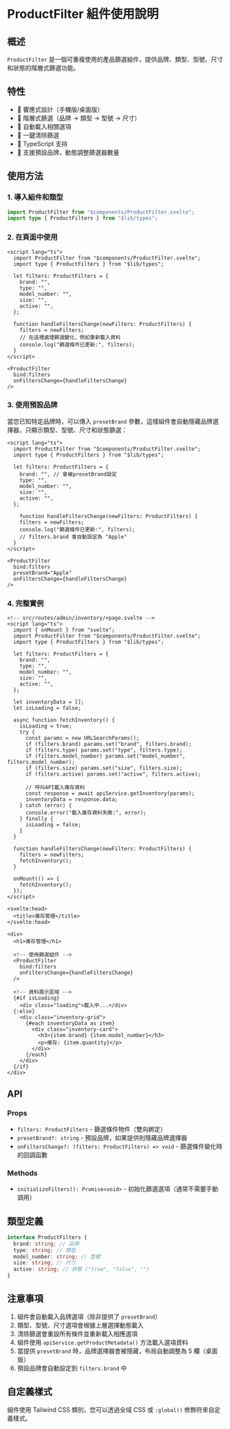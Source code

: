 # ProductFilter 組件使用說明

## 概述

`ProductFilter` 是一個可重複使用的產品篩選組件，提供品牌、類型、型號、尺寸和狀態的階層式篩選功能。

## 特性

- 📱 響應式設計（手機版/桌面版）
- 🔄 階層式篩選（品牌 → 類型 → 型號 → 尺寸）
- 🎯 自動載入相關選項
- 🧹 一鍵清除篩選
- 🔧 TypeScript 支持
- 🎨 支援預設品牌，動態調整篩選器數量

## 使用方法

### 1. 導入組件和類型

```typescript
import ProductFilter from "$components/ProductFilter.svelte";
import type { ProductFilters } from "$lib/types";
```

### 2. 在頁面中使用

```svelte
<script lang="ts">
  import ProductFilter from "$components/ProductFilter.svelte";
  import type { ProductFilters } from "$lib/types";

  let filters: ProductFilters = {
    brand: "",
    type: "",
    model_number: "",
    size: "",
    active: "",
  };

  function handleFiltersChange(newFilters: ProductFilters) {
    filters = newFilters;
    // 在這裡處理篩選變化，例如重新載入資料
    console.log("篩選條件已更新:", filters);
  }
</script>

<ProductFilter
  bind:filters
  onFiltersChange={handleFiltersChange}
/>
```

### 3. 使用預設品牌

當您已知特定品牌時，可以傳入 `presetBrand` 參數，這樣組件會自動隱藏品牌選擇器，只顯示類型、型號、尺寸和狀態篩選：

```svelte
<script lang="ts">
  import ProductFilter from "$components/ProductFilter.svelte";
  import type { ProductFilters } from "$lib/types";

  let filters: ProductFilters = {
    brand: "", // 會被presetBrand設定
    type: "",
    model_number: "",
    size: "",
    active: "",
  };

    function handleFiltersChange(newFilters: ProductFilters) {
    filters = newFilters;
    console.log("篩選條件已更新:", filters);
    // filters.brand 會自動設定為 "Apple"
  }
</script>

<ProductFilter
  bind:filters
  presetBrand="Apple"
  onFiltersChange={handleFiltersChange}
/>
```

### 4. 完整實例

```svelte
<!-- src/routes/admin/inventory/+page.svelte -->
<script lang="ts">
  import { onMount } from "svelte";
  import ProductFilter from "$components/ProductFilter.svelte";
  import type { ProductFilters } from "$lib/types";

  let filters: ProductFilters = {
    brand: "",
    type: "",
    model_number: "",
    size: "",
    active: "",
  };

  let inventoryData = [];
  let isLoading = false;

  async function fetchInventory() {
    isLoading = true;
    try {
      const params = new URLSearchParams();
      if (filters.brand) params.set("brand", filters.brand);
      if (filters.type) params.set("type", filters.type);
      if (filters.model_number) params.set("model_number", filters.model_number);
      if (filters.size) params.set("size", filters.size);
      if (filters.active) params.set("active", filters.active);

      // 呼叫API載入庫存資料
      const response = await apiService.getInventory(params);
      inventoryData = response.data;
    } catch (error) {
      console.error("載入庫存資料失敗:", error);
    } finally {
      isLoading = false;
    }
  }

  function handleFiltersChange(newFilters: ProductFilters) {
    filters = newFilters;
    fetchInventory();
  }

  onMount(() => {
    fetchInventory();
  });
</script>

<svelte:head>
  <title>庫存管理</title>
</svelte:head>

<div>
  <h1>庫存管理</h1>

  <!-- 使用篩選組件 -->
  <ProductFilter
    bind:filters
    onFiltersChange={handleFiltersChange}
  />

  <!-- 資料展示區域 -->
  {#if isLoading}
    <div class="loading">載入中...</div>
  {:else}
    <div class="inventory-grid">
      {#each inventoryData as item}
        <div class="inventory-card">
          <h3>{item.brand} {item.model_number}</h3>
          <p>庫存: {item.quantity}</p>
        </div>
      {/each}
    </div>
  {/if}
</div>
```

## API

### Props

- `filters: ProductFilters` - 篩選條件物件（雙向綁定）
- `presetBrand?: string` - 預設品牌，如果提供則隱藏品牌選擇器
- `onFiltersChange?: (filters: ProductFilters) => void` - 篩選條件變化時的回調函數

### Methods

- `initializeFilters(): Promise<void>` - 初始化篩選選項（通常不需要手動調用）

## 類型定義

```typescript
interface ProductFilters {
  brand: string; // 品牌
  type: string; // 類型
  model_number: string; // 型號
  size: string; // 尺寸
  active: string; // 狀態 ("true", "false", "")
}
```

## 注意事項

1. 組件會自動載入品牌選項（除非提供了 `presetBrand`）
2. 類型、型號、尺寸選項會根據上層選擇動態載入
3. 清除篩選會重設所有條件並重新載入相應選項
4. 組件使用 `apiService.getProductMetadata()` 方法載入選項資料
5. 當提供 `presetBrand` 時，品牌選擇器會被隱藏，布局自動調整為 5 欄（桌面版）
6. 預設品牌會自動設定到 `filters.brand` 中

## 自定義樣式

組件使用 Tailwind CSS 類別，您可以透過全域 CSS 或 `:global()` 修飾符來自定義樣式。
